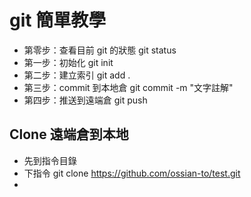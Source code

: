 # git 簡單教學

- 第零步：查看目前 git 的狀態 git status
- 第一步：初始化 git init
- 第二步：建立索引 git add .
- 第三步：commit 到本地倉 git commit -m "文字註解"
- 第四步：推送到遠端倉 git push

## Clone 遠端倉到本地

- 先到指令目錄
- 下指令 git clone https://github.com/ossian-to/test.git
-
